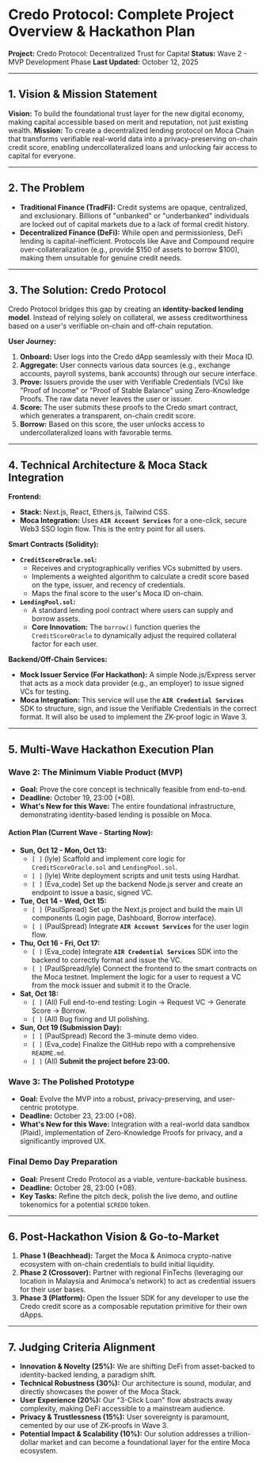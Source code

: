 # Credo Protocol: Complete Project Overview & Hackathon Plan

**Project:** Credo Protocol: Decentralized Trust for Capital
**Status:** Wave 2 - MVP Development Phase
**Last Updated:** October 12, 2025

---

## 1. Vision & Mission Statement

**Vision:** To build the foundational trust layer for the new digital economy, making capital accessible based on merit and reputation, not just existing wealth.
**Mission:** To create a decentralized lending protocol on Moca Chain that transforms verifiable real-world data into a privacy-preserving on-chain credit score, enabling undercollateralized loans and unlocking fair access to capital for everyone.

---

## 2. The Problem

* **Traditional Finance (TradFi):** Credit systems are opaque, centralized, and exclusionary. Billions of "unbanked" or "underbanked" individuals are locked out of capital markets due to a lack of formal credit history.
* **Decentralized Finance (DeFi):** While open and permissionless, DeFi lending is capital-inefficient. Protocols like Aave and Compound require over-collateralization (e.g., provide $150 of assets to borrow $100), making them unsuitable for genuine credit needs.

---

## 3. The Solution: Credo Protocol

Credo Protocol bridges this gap by creating an **identity-backed lending model**. Instead of relying solely on collateral, we assess creditworthiness based on a user's verifiable on-chain and off-chain reputation.

**User Journey:**
1.  **Onboard:** User logs into the Credo dApp seamlessly with their Moca ID.
2.  **Aggregate:** User connects various data sources (e.g., exchange accounts, payroll systems, bank accounts) through our secure interface.
3.  **Prove:** Issuers provide the user with Verifiable Credentials (VCs) like "Proof of Income" or "Proof of Stable Balance" using Zero-Knowledge Proofs. The raw data never leaves the user or issuer.
4.  **Score:** The user submits these proofs to the Credo smart contract, which generates a transparent, on-chain credit score.
5.  **Borrow:** Based on this score, the user unlocks access to undercollateralized loans with favorable terms.

---

## 4. Technical Architecture & Moca Stack Integration

**Frontend:**
* **Stack:** Next.js, React, Ethers.js, Tailwind CSS.
* **Moca Integration:** Uses **`AIR Account Services`** for a one-click, secure Web3 SSO login flow. This is the entry point for all users.

**Smart Contracts (Solidity):**
* **`CreditScoreOracle.sol`:**
    * Receives and cryptographically verifies VCs submitted by users.
    * Implements a weighted algorithm to calculate a credit score based on the type, issuer, and recency of credentials.
    * Maps the final score to the user's Moca ID on-chain.
* **`LendingPool.sol`:**
    * A standard lending pool contract where users can supply and borrow assets.
    * **Core Innovation:** The `borrow()` function queries the `CreditScoreOracle` to dynamically adjust the required collateral factor for each user.

**Backend/Off-Chain Services:**
* **Mock Issuer Service (For Hackathon):** A simple Node.js/Express server that acts as a mock data provider (e.g., an employer) to issue signed VCs for testing.
* **Moca Integration:** This service will use the **`AIR Credential Services`** SDK to structure, sign, and issue the Verifiable Credentials in the correct format. It will also be used to implement the ZK-proof logic in Wave 3.

---

## 5. Multi-Wave Hackathon Execution Plan

### **Wave 2: The Minimum Viable Product (MVP)**
* **Goal:** Prove the core concept is technically feasible from end-to-end.
* **Deadline:** October 19, 23:00 (+08).
* **What's New for this Wave:** The entire foundational infrastructure, demonstrating identity-based lending is possible on Moca.

#### **Action Plan (Current Wave - Starting Now):**
* **Sun, Oct 12 - Mon, Oct 13:**
    * `[ ]` (lyle) Scaffold and implement core logic for `CreditScoreOracle.sol` and `LendingPool.sol`.
    * `[ ]` (lyle) Write deployment scripts and unit tests using Hardhat.
    * `[ ]` (Eva_code) Set up the backend Node.js server and create an endpoint to issue a basic, signed VC.
* **Tue, Oct 14 - Wed, Oct 15:**
    * `[ ]` (PaulSpread) Set up the Next.js project and build the main UI components (Login page, Dashboard, Borrow interface).
    * `[ ]` (PaulSpread) Integrate **`AIR Account Services`** for the user login flow.
* **Thu, Oct 16 - Fri, Oct 17:**
    * `[ ]` (Eva_code) Integrate **`AIR Credential Services`** SDK into the backend to correctly format and issue the VC.
    * `[ ]` (PaulSpread/lyle) Connect the frontend to the smart contracts on the Moca testnet. Implement the logic for a user to request a VC from the mock issuer and submit it to the Oracle.
* **Sat, Oct 18:**
    * `[ ]` (All) Full end-to-end testing: Login -> Request VC -> Generate Score -> Borrow.
    * `[ ]` (All) Bug fixing and UI polishing.
* **Sun, Oct 19 (Submission Day):**
    * `[ ]` (PaulSpread) Record the 3-minute demo video.
    * `[ ]` (Eva_code) Finalize the GitHub repo with a comprehensive `README.md`.
    * `[ ]` (All) **Submit the project before 23:00.**

### **Wave 3: The Polished Prototype**
* **Goal:** Evolve the MVP into a robust, privacy-preserving, and user-centric prototype.
* **Deadline:** October 23, 23:00 (+08).
* **What's New for this Wave:** Integration with a real-world data sandbox (Plaid), implementation of Zero-Knowledge Proofs for privacy, and a significantly improved UX.

### **Final Demo Day Preparation**
* **Goal:** Present Credo Protocol as a viable, venture-backable business.
* **Deadline:** October 28, 23:00 (+08).
* **Key Tasks:** Refine the pitch deck, polish the live demo, and outline tokenomics for a potential `$CREDO` token.

---

## 6. Post-Hackathon Vision & Go-to-Market

1.  **Phase 1 (Beachhead):** Target the Moca & Animoca crypto-native ecosystem with on-chain credentials to build initial liquidity.
2.  **Phase 2 (Crossover):** Partner with regional FinTechs (leveraging our location in Malaysia and Animoca's network) to act as credential issuers for their user bases.
3.  **Phase 3 (Platform):** Open the Issuer SDK for any developer to use the Credo credit score as a composable reputation primitive for their own dApps.

---

## 7. Judging Criteria Alignment

* **Innovation & Novelty (25%):** We are shifting DeFi from asset-backed to identity-backed lending, a paradigm shift.
* **Technical Robustness (30%):** Our architecture is sound, modular, and directly showcases the power of the Moca Stack.
* **User Experience (20%):** Our "3-Click Loan" flow abstracts away complexity, making DeFi accessible to a mainstream audience.
* **Privacy & Trustlessness (15%):** User sovereignty is paramount, cemented by our use of ZK-proofs in Wave 3.
* **Potential Impact & Scalability (10%):** Our solution addresses a trillion-dollar market and can become a foundational layer for the entire Moca ecosystem.